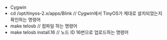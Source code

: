 - Cygwin
- cd /opt/tinyos-2.x/apps/Blink // Cygwin에서 TinyOS가 제대로 설치되었는지 확인하는 명령어
- make telosb // 컴파일 하는 명령어
- make telosb install.16 // 노드 ID 16번으로 업로드하는 명령어

